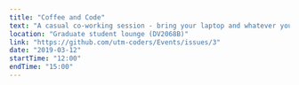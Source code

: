 ```yaml
---
title: "Coffee and Code"
text: "A casual co-working session - bring your laptop and whatever you're working on!"
location: "Graduate student lounge (DV2068B)"
link: "https://github.com/utm-coders/Events/issues/3"
date: "2019-03-12"
startTime: "12:00"
endTime: "15:00"
---
```

